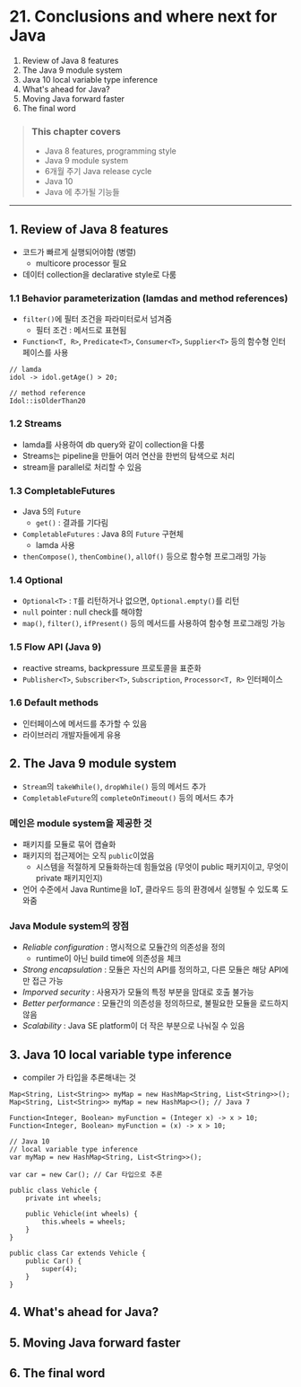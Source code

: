 # 21. Conclusions and where next for Java

1. Review of Java 8 features
2. The Java 9 module system
3. Java 10 local variable type inference
4. What's ahead for Java?
5. Moving Java forward faster
6. The final word

> ### This chapter covers
>
> - Java 8 features, programming style
> - Java 9 module system
> - 6개월 주기 Java release cycle
> - Java 10
> - Java 에 추가될 기능들


---

## 1. Review of Java 8 features

- 코드가 빠르게 실행되어야함 (병렬)
    - multicore processor 필요
- 데이터 collection을 declarative style로 다룸

### 1.1 Behavior parameterization (lamdas and method references)

- `filter()`에 필터 조건을 파라미터로서 넘겨줌
    - 필터 조건 : 메서드로 표현됨
- `Function<T, R>`, `Predicate<T>`, `Consumer<T>`, `Supplier<T>` 등의 함수형 인터페이스를 사용

````
// lamda
idol -> idol.getAge() > 20;

// method reference
Idol::isOlderThan20
````

### 1.2 Streams

- lamda를 사용하여 db query와 같이 collection을 다룸
- Streams는 pipeline을 만들어 여러 연산을 한번의 탐색으로 처리
- stream을 parallel로 처리할 수 있음

### 1.3 CompletableFutures

- Java 5의 `Future`
    - `get()` : 결과를 기다림
- `CompletableFutures` : Java 8의 `Future` 구현체
    - lamda 사용
- `thenCompose()`, `thenCombine()`, `allOf()` 등으로 함수형 프로그래밍 가능

### 1.4 Optional

- `Optional<T>` : `T`를 리턴하거나 없으면, `Optional.empty()`를 리턴
- `null` pointer : null check를 해야함
- `map()`, `filter()`, `ifPresent()` 등의 메서드를 사용하여 함수형 프로그래밍 가능

### 1.5 Flow API (Java 9)

- reactive streams, backpressure 프로토콜을 표준화
- `Publisher<T>`, `Subscriber<T>`, `Subscription`, `Processor<T, R>` 인터페이스

### 1.6 Default methods

- 인터페이스에 메서드를 추가할 수 있음
- 라이브러리 개발자들에게 유용

## 2. The Java 9 module system

- `Stream`의 `takeWhile()`, `dropWhile()` 등의 메서드 추가
- `CompletableFuture`의 `completeOnTimeout()` 등의 메서드 추가

### 메인은 module system을 제공한 것

- 패키지를 모듈로 묶어 캡슐화
- 패키지의 접근제어는 오직 `public`이었음
    - 시스템을 적절하게 모듈화하는데 힘들었음 (무엇이 public 패키지이고, 무엇이 private 패키지인지)
- 언어 수준에서 Java Runtime을 IoT, 클라우드 등의 환경에서 실행될 수 있도록 도와줌

### Java Module system의 장점

- _Reliable configuration_ : 명시적으로 모듈간의 의존성을 정의
    - runtime이 아닌 build time에 의존성을 체크
- _Strong encapsulation_ : 모듈은 자신의 API를 정의하고, 다른 모듈은 해당 API에만 접근 가능
- _Imporved security_ : 사용자가 모듈의 특정 부분을 맘대로 호출 불가능
- _Better performance_ : 모듈간의 의존성을 정의하므로, 불필요한 모듈을 로드하지 않음
- _Scalability_ : Java SE platform이 더 작은 부분으로 나눠질 수 있음

## 3. Java 10 local variable type inference

- compiler 가 타입을 추론해내는 것

````
Map<String, List<String>> myMap = new HashMap<String, List<String>>();
Map<String, List<String>> myMap = new HashMap<>(); // Java 7

Function<Integer, Boolean> myFunction = (Integer x) -> x > 10;
Function<Integer, Boolean> myFunction = (x) -> x > 10;

// Java 10
// local variable type inference
var myMap = new HashMap<String, List<String>>();

var car = new Car(); // Car 타입으로 추론

public class Vehicle {
    private int wheels;

    public Vehicle(int wheels) {
        this.wheels = wheels;
    }
}

public class Car extends Vehicle {
    public Car() {
        super(4);
    }
}
````

## 4. What's ahead for Java?

## 5. Moving Java forward faster

## 6. The final word

